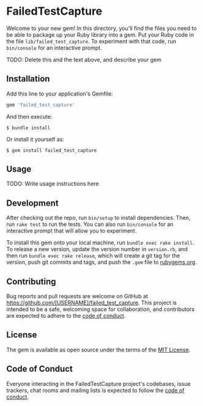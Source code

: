 # FailedTestCapture

Welcome to your new gem! In this directory, you'll find the files you need to be able to package up your Ruby library into a gem. Put your Ruby code in the file `lib/failed_test_capture`. To experiment with that code, run `bin/console` for an interactive prompt.

TODO: Delete this and the text above, and describe your gem

## Installation

Add this line to your application's Gemfile:

```ruby
gem 'failed_test_capture'
```

And then execute:

    $ bundle install

Or install it yourself as:

    $ gem install failed_test_capture

## Usage

TODO: Write usage instructions here

## Development

After checking out the repo, run `bin/setup` to install dependencies. Then, run `rake test` to run the tests. You can also run `bin/console` for an interactive prompt that will allow you to experiment.

To install this gem onto your local machine, run `bundle exec rake install`. To release a new version, update the version number in `version.rb`, and then run `bundle exec rake release`, which will create a git tag for the version, push git commits and tags, and push the `.gem` file to [rubygems.org](https://rubygems.org).

## Contributing

Bug reports and pull requests are welcome on GitHub at https://github.com/[USERNAME]/failed_test_capture. This project is intended to be a safe, welcoming space for collaboration, and contributors are expected to adhere to the [code of conduct](https://github.com/[USERNAME]/failed_test_capture/blob/master/CODE_OF_CONDUCT.md).


## License

The gem is available as open source under the terms of the [MIT License](https://opensource.org/licenses/MIT).

## Code of Conduct

Everyone interacting in the FailedTestCapture project's codebases, issue trackers, chat rooms and mailing lists is expected to follow the [code of conduct](https://github.com/[USERNAME]/failed_test_capture/blob/master/CODE_OF_CONDUCT.md).

